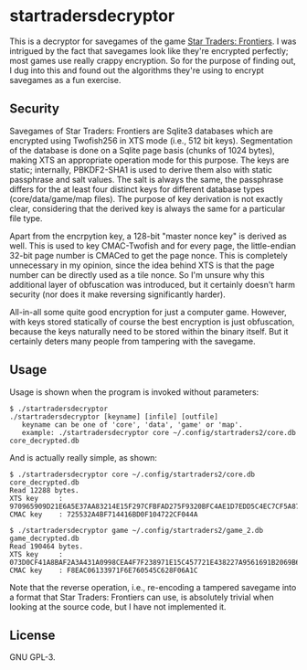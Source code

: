 # startradersdecryptor
This is a decryptor for savegames of the game [Star Traders:
Frontiers](https://store.steampowered.com/app/335620/Star_Traders_Frontiers/).
I was intrigued by the fact that savegames look like they're encrypted
perfectly; most games use really crappy encryption. So for the purpose of
finding out, I dug into this and found out the algorithms they're using to
encrypt savegames as a fun exercise.

## Security
Savegames of Star Traders: Frontiers are Sqlite3 databases which are encrypted
using Twofish256 in XTS mode (i.e., 512 bit keys). Segmentation of the database
is done on a Sqlite page basis (chunks of 1024 bytes), making XTS an
appropriate operation mode for this purpose. The keys are static; internally,
PBKDF2-SHA1 is used to derive them also with static passphrase and salt values.
The salt is always the same, the passphrase differs for the at least four
distinct keys for different database types (core/data/game/map files). The
purpose of key derivation is not exactly clear, considering that the derived
key is always the same for a particular file type.

Apart from the encrpytion key, a 128-bit "master nonce key" is derived as well.
This is used to key CMAC-Twofish and for every page, the little-endian 32-bit
page number is CMACed to get the page nonce. This is completely unnecessary in
my opinion, since the idea behind XTS is that the page number can be directly
used as a tile nonce. So I'm unsure why this additional layer of obfuscation
was introduced, but it certainly doesn't harm security (nor does it make
reversing significantly harder).

All-in-all some quite good encryption for just a computer game. However, with
keys stored statically of course the best encryption is just obfuscation,
because the keys naturally need to be stored within the binary itself. But it
certainly deters many people from tampering with the savegame.

## Usage
Usage is shown when the program is invoked without parameters:

```
$ ./startradersdecryptor
./startradersdecryptor [keyname] [infile] [outfile]
   keyname can be one of 'core', 'data', 'game' or 'map'.
   example: ./startradersdecryptor core ~/.config/startraders2/core.db core_decrypted.db
```

And is actually really simple, as shown:

```
$ ./startradersdecryptor core ~/.config/startraders2/core.db core_decrypted.db
Read 12288 bytes.
XTS key     : 970965909D21E6A5E37AA83214E15F297CFBFAD275F9320BFC4AE1D7EDD5C4EC7CF5A87202ED16C018777ED604A74CFEF1AFC1E6DCB7596CCB3E50D212ED30CE
CMAC key    : 725532A4BF714416BD0F104722CF044A

$ ./startradersdecryptor game ~/.config/startraders2/game_2.db game_decrypted.db
Read 190464 bytes.
XTS key     : 073D0CF41A8BAF2A3A431A0998CEA4F7F238971E15C457721E438227A9561691B2069B64CDAC28E57F6D9C28E63CBF5E05D951E6CE7B0B2E61FFEE3E9F4947B9
CMAC key    : F8EAC06133971F6E760545C628F06A1C
```

Note that the reverse operation, i.e., re-encoding a tampered savegame into a
format that Star Traders: Frontiers can use, is absolutely trivial when looking
at the source code, but I have not implemented it.

## License
GNU GPL-3.
